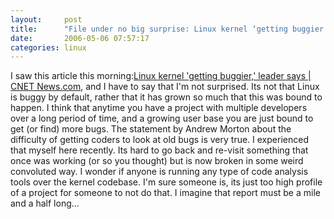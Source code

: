 ```yaml
---
layout:     post
title:      "File under no big surprise: Linux kernel ‘getting buggier’"
date:       2006-05-06 07:57:17
categories: linux
---
```

I saw this article this morning:[Linux kernel 'getting buggier,' leader says | CNET News.com](http://news.com.com/2100-7344_3-6069363.html?part=rss&tag=6069363&subj=news), and I have to say that I'm not surprised. Its not that Linux is buggy by default, rather that it has grown so much that this was bound to happen. I think that anytime you have a project with multiple developers over a long period of time, and a growing user base you are just bound to get (or find) more bugs. The statement by Andrew Morton about the difficulty of getting coders to look at old bugs is very true. I experienced that myself here recently. Its hard to go back and re-visit something that once was working (or so you thought) but is now broken in some weird convoluted way. I wonder if anyone is running any type of code analysis tools over the kernel codebase. I'm sure someone is, its just too high profile of a project for someone to not do that. I imagine that report must be a mile and a half long...
